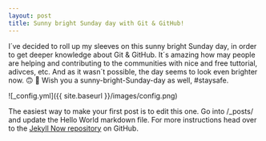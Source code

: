 ```yaml
---
layout: post
title: Sunny bright Sunday day with Git & GitHub!
---
```


I´ve decided to roll up my sleeves on this sunny bright Sunday day, in order to get deeper knowledge about Git & GitHub.
It´s amazing how may people are helping and contributing to the communities with nice and free tuttorial, adivces, etc. 
And as it wasn´t possible, the day seems to look even brighter now. 🙃 🙂
Wish you a sunny-bright-Sunday-day as well, #staysafe. 


![_config.yml]({{ site.baseurl }}/images/config.png)

The easiest way to make your first post is to edit this one. Go into /_posts/ and update the Hello World markdown file. For more instructions head over to the [Jekyll Now repository](https://github.com/barryclark/jekyll-now) on GitHub.

